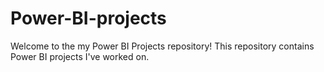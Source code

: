 # Power-BI-projects
Welcome to the my Power BI Projects repository! This repository contains Power BI projects I've worked on.
